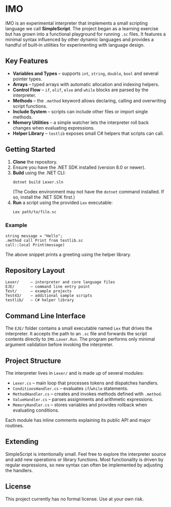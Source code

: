 # IMO

IMO is an experimental interpreter that implements a small scripting language we call **SimpleScript**. The project began as a learning exercise but has grown into a functional playground for running `.sc` files. It features a minimal syntax influenced by other dynamic languages and provides a handful of built‑in utilities for experimenting with language design.

## Key Features

- **Variables and Types** – supports `int`, `string`, `double`, `bool` and several pointer types.
- **Arrays** – typed arrays with automatic allocation and indexing helpers.
- **Control Flow** – `if`, `elif`, `else` and `while` blocks are parsed by the interpreter.
- **Methods** – the `.method` keyword allows declaring, calling and overwriting script functions.
- **Include System** – scripts can include other files or import single methods.
- **Memory Utilities** – a simple watcher lets the interpreter roll back changes when evaluating expressions.
- **Helper Library** – `testlib` exposes small C# helpers that scripts can call.

## Getting Started

1. **Clone** the repository.
2. Ensure you have the .NET SDK installed (version 8.0 or newer).
3. **Build** using the .NET CLI:
   ```bash
   dotnet build Lexer.sln
   ```
   (The Codex environment may not have the `dotnet` command installed. If so, install the .NET SDK first.)
4. **Run** a script using the provided `Lex` executable:
   ```bash
   Lex path/to/file.sc
   ```

### Example

```text
string message = "Hello";
.method call Print from testlib.sc
call::local Print(message)
```

The above snippet prints a greeting using the helper library.

## Repository Layout

```
Lexer/     – interpreter and core language files
EJE/       – command line entry point
Test/      – example projects
Test43/    – additional sample scripts
testlib/   – C# helper library
```

## Command Line Interface

The `EJE/` folder contains a small executable named `Lex` that drives the interpreter. 
It accepts the path to an `.sc` file and forwards the script contents directly to `IMO.Lexer.Run`.
The program performs only minimal argument validation before invoking the interpreter.

## Project Structure

The interpreter lives in `Lexer/` and is made up of several modules:

- `Lexer.cs` – main loop that processes tokens and dispatches handlers.
- `ConditionsHandler.cs` – evaluates `if`/`while` statements.
- `MethodHandler.cs` – creates and invokes methods defined with `.method`.
- `ValueHandler.cs` – parses assignments and arithmetic expressions.
- `MemoryHandler.cs` – stores variables and provides rollback when evaluating conditions.

Each module has inline comments explaining its public API and major routines.

## Extending

SimpleScript is intentionally small. Feel free to explore the interpreter source and add new operations or library functions. Most functionality is driven by regular expressions, so new syntax can often be implemented by adjusting the handlers.

## License

This project currently has no formal license. Use at your own risk.

